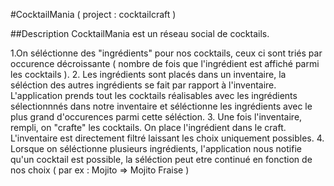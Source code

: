 #CocktailMania ( project : cocktailcraft )

##Description
CocktailMania est un réseau social de cocktails.

1.On séléctionne des "ingrédients" pour nos cocktails, ceux ci sont triés par occurence décroissante ( nombre de fois que l'ingrédient est affiché parmi les cocktails ). 
2. Les ingrédients sont placés dans un inventaire, la séléction des autres ingrédients se fait par rapport à l'inventaire. L'application prends tout les cocktails réalisables avec les ingrédients sélectionnnés dans notre inventaire et séléctionne les ingrédients avec le plus grand d'occurences parmi cette séléction.
3. Une fois l'inventaire, rempli, on "crafte" les cocktails. On place l'ingrédient dans le craft. L'inventaire est directement filtré laissant les choix uniquement possibles.
4. Lorsque on séléctionne plusieurs ingrédients, l'application nous notifie qu'un cocktail est possible, la séléction peut etre continué en fonction de nos choix ( par ex : Mojito => Mojito Fraise )
